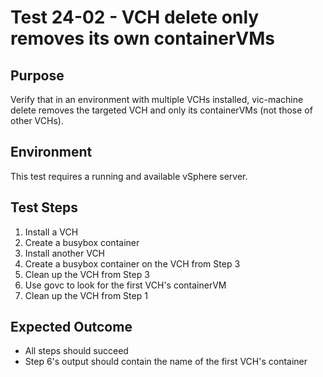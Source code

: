 # Test 24-02 - VCH delete only removes its own containerVMs

## Purpose
Verify that in an environment with multiple VCHs installed, vic-machine delete removes the targeted VCH and only its containerVMs (not those of other VCHs).

## Environment
This test requires a running and available vSphere server.

## Test Steps
1. Install a VCH
2. Create a busybox container
3. Install another VCH
4. Create a busybox container on the VCH from Step 3
5. Clean up the VCH from Step 3
6. Use govc to look for the first VCH's containerVM
7. Clean up the VCH from Step 1

## Expected Outcome
* All steps should succeed
* Step 6's output should contain the name of the first VCH's container
